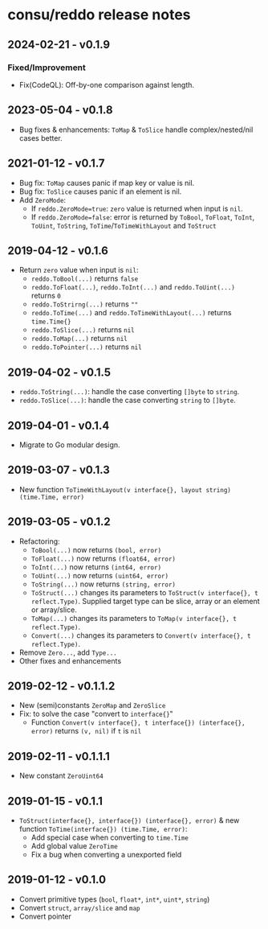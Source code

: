 # consu/reddo release notes

## 2024-02-21 - v0.1.9

### Fixed/Improvement

- Fix(CodeQL): Off-by-one comparison against length.

## 2023-05-04 - v0.1.8

- Bug fixes & enhancements: `ToMap` & `ToSlice` handle complex/nested/nil cases better.

## 2021-01-12 - v0.1.7

- Bug fix: `ToMap` causes panic if map key or value is nil.
- Bug fix: `ToSlice` causes panic if an element is nil.
- Add `ZeroMode`:
    - If `reddo.ZeroMode=true`: `zero` value is returned when input is `nil`.
    - If `reddo.ZeroMode=false`: error is returned by `ToBool`, `ToFloat`, `ToInt`, `ToUint`, `ToString`, `ToTime`/`ToTimeWithLayout` and `ToStruct`

## 2019-04-12 - v0.1.6

- Return `zero` value when input is `nil`:
    - `reddo.ToBool(...)` returns `false`
    - `reddo.ToFloat(...)`, `reddo.ToInt(...)` and `reddo.ToUint(...)` returns `0`
    - `reddo.ToStrirng(...)` returns `""`
    - `reddo.ToTime(...)` and `reddo.ToTimeWithLayout(...)` returns `time.Time{}`
    - `reddo.ToSlice(...)` returns `nil`
    - `reddo.ToMap(...)` returns `nil`
    - `reddo.ToPointer(...)` returns `nil`

## 2019-04-02 - v0.1.5

- `reddo.ToString(...)`: handle the case converting `[]byte` to `string`.
- `reddo.ToSlice(...)`: handle the case converting `string` to `[]byte`.

## 2019-04-01 - v0.1.4

- Migrate to Go modular design.

## 2019-03-07 - v0.1.3

- New function `ToTimeWithLayout(v interface{}, layout string) (time.Time, error)`

## 2019-03-05 - v0.1.2

- Refactoring:
    - `ToBool(...)` now returns `(bool, error)`
    - `ToFloat(...)` now returns `(float64, error)`
    - `ToInt(...)` now returns `(int64, error)`
    - `ToUint(...)` now returns `(uint64, error)`
    - `ToString(...)` now returns `(string, error)`
    - `ToStruct(...)` changes its parameters to `ToStruct(v interface{}, t reflect.Type)`. Supplied target type can be slice, array or an element or array/slice.
    - `ToMap(...)` changes its parameters to `ToMap(v interface{}, t reflect.Type)`.
    - `Convert(...)` changes its parameters to `Convert(v interface{}, t reflect.Type)`.
- Remove `Zero...`, add `Type...`
- Other fixes and enhancements

## 2019-02-12 - v0.1.1.2

- New (semi)constants `ZeroMap` and `ZeroSlice`
- Fix: to solve the case "convert to `interface{}`"
    - Function `Convert(v interface{}, t interface{}) (interface{}, error)` returns `(v, nil)` if `t` is `nil`

## 2019-02-11 - v0.1.1.1

- New constant `ZeroUint64`

## 2019-01-15 - v0.1.1

- `ToStruct(interface{}, interface{}) (interface{}, error)` & new function `ToTime(interface{}) (time.Time, error)`:
    - Add special case when converting to `time.Time`
    - Add global value `ZeroTime`
    - Fix a bug when converting a unexported field

## 2019-01-12 - v0.1.0

- Convert primitive types (`bool`, `float*`, `int*`, `uint*`, `string`)
- Convert `struct`, `array/slice` and `map`
- Convert pointer

